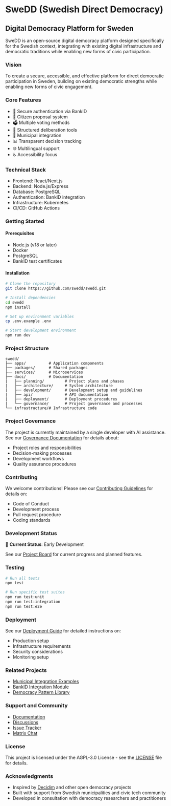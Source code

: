 # SweDD (Swedish Direct Democracy)
## Digital Democracy Platform for Sweden

SweDD is an open-source digital democracy platform designed specifically for the Swedish context, integrating with existing digital infrastructure and democratic traditions while enabling new forms of civic participation.

### Vision
To create a secure, accessible, and effective platform for direct democratic participation in Sweden, building on existing democratic strengths while enabling new forms of civic engagement.

### Core Features
- 🔐 Secure authentication via BankID
- 📝 Citizen proposal system
- 🗳️ Multiple voting methods
- 💬 Structured deliberation tools
- 🤝 Municipal integration
- 📊 Transparent decision tracking
- 🌐 Multilingual support
- ♿ Accessibility focus

### Technical Stack
- Frontend: React/Next.js
- Backend: Node.js/Express
- Database: PostgreSQL
- Authentication: BankID integration
- Infrastructure: Kubernetes
- CI/CD: GitHub Actions

### Getting Started

#### Prerequisites
- Node.js (v18 or later)
- Docker
- PostgreSQL
- BankID test certificates

#### Installation
```bash
# Clone the repository
git clone https://github.com/swedd/swedd.git

# Install dependencies
cd swedd
npm install

# Set up environment variables
cp .env.example .env

# Start development environment
npm run dev
```

### Project Structure
```
swedd/
├── apps/          # Application components
├── packages/      # Shared packages
├── services/      # Microservices
├── docs/          # Documentation
|   ├── planning/         # Project plans and phases
|   ├── architecture/     # System architecture
|   ├── development/      # Development setup and guidelines
|   ├── api/              # API documentation
|   ├── deployment/       # Deployment procedures
|   └── governance/       # Project governance and processes
└── infrastructure/# Infrastructure code
```

### Project Governance
The project is currently maintained by a single developer with AI assistance. See our [Governance Documentation](docs/governance/README.md) for details about:
- Project roles and responsibilities
- Decision-making processes
- Development workflows
- Quality assurance procedures

### Contributing
We welcome contributions! Please see our [Contributing Guidelines](docs/CONTRIBUTING.md) for details on:
- Code of Conduct
- Development process
- Pull request procedure
- Coding standards

### Development Status
🚧 **Current Status**: Early Development

See our [Project Board](https://github.com/swedd/swedd/projects/1) for current progress and planned features.

### Testing
```bash
# Run all tests
npm test

# Run specific test suites
npm run test:unit
npm run test:integration
npm run test:e2e
```

### Deployment
See our [Deployment Guide](docs/deployment/README.md) for detailed instructions on:
- Production setup
- Infrastructure requirements
- Security considerations
- Monitoring setup

### Related Projects
- [Municipal Integration Examples](https://github.com/swedd/municipal-examples)
- [BankID Integration Module](https://github.com/swedd/bankid-auth)
- [Democracy Pattern Library](https://github.com/swedd/democracy-patterns)

### Support and Community
- [Documentation](https://docs.swedd.se)
- [Discussions](https://github.com/swedd/swedd/discussions)
- [Issue Tracker](https://github.com/swedd/swedd/issues)
- [Matrix Chat](https://matrix.to/#/#swedd:matrix.org)

### License
This project is licensed under the AGPL-3.0 License - see the [LICENSE](LICENSE) file for details.

### Acknowledgments
- Inspired by [Decidim](https://decidim.org) and other open democracy projects
- Built with support from Swedish municipalities and civic tech community
- Developed in consultation with democracy researchers and practitioners

